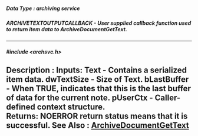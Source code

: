 ##### Data Type : archiving service
##### ARCHIVETEXTOUTPUTCALLBACK - User supplied callback function used to return item data to ArchiveDocumentGetText.
---
##### #include <archsvc.h>
**Description :**
	Inputs:
	 Text - Contains a serialized item data.
	 dwTextSize - Size of Text. 
	 bLastBuffer - When TRUE, indicates that this is the last buffer of 
data for the current note.
	 pUserCtx - Caller-defined context structure.  
	Returns:
	 NOERROR return status means that it is successful.
**See Also :**
[ArchiveDocumentGetText](D:/md_files/ArchiveDocumentGetText.md)
---
